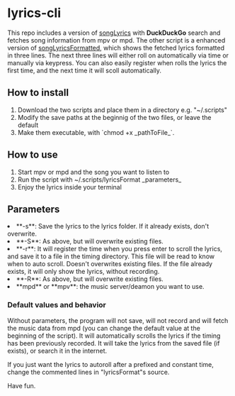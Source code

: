 # lyrics-cli
<p>This repo includes a version of <a href="https://github.com/nick-parry/songLyrics">songLyrics</a> with <b>DuckDuckGo</b> search and fetches song information from mpv or mpd. The other script is a enhanced version of <a href="https://github.com/xanpdx/lyric-scripts">songLyricsFormatted</a>, which shows the fetched lyrics formatted in three lines. The next three lines will either roll on automatically via time or manually via keypress. You can also easily register when rolls the lyrics the first time, and the next time it will scoll automatically.</p>
<h2>How to install</h2>
<ol>
<li>Download the two scripts and place them in a directory e.g. "~/.scripts"</li>
<li>Modify the save paths at the beginnig of the two files, or leave the default</li>
<li>Make them executable, with `chmod +x _pathToFile_`.</li>
</ol>
<h2>How to use</h2>
<ol>
<li>Start mpv or mpd and the song you want to listen to</li>
<li>Run the script with ~/.scripts/lyricsFormat _parameters_</li>
<li>Enjoy the lyrics inside your terminal</li>
</ol>
<h2>Parameters</h2>
<li>**-s**: Save the lyrics to the lyrics folder. If it already exists, don't overwrite.</li>
<li>**-S**: As above, but will overwrite existing files.</li>
<li>**-r**: It will register the time when you press enter to scroll the lyrics, and save it to a file in the timing directory. This file will be read to know when to auto scroll. Doesn't overwrites existing files. If the file already exists, it will only show the lyrics, without recording.</li>
<li>**-R**: As above, but will overwrite existing files.</li>
<li>**mpd** or **mpv**: the music server/deamon you want to use.</li>
</ol>
<h3>Default values and behavior</h3>
<p>Without parameters, the program will not save, will not record and will fetch the music data from mpd (you can change the default value at the beginning of the script). It will automatically scrolls the lyrics if the timing has been previously recorded. It will take the lyrics from the saved file (if exists), or search it in the internet.</p>
<p>If you just want the lyrics to autoroll after a prefixed and constant time, change the commented lines in "lyricsFormat"s source.</p>
<p>Have fun.</p>
